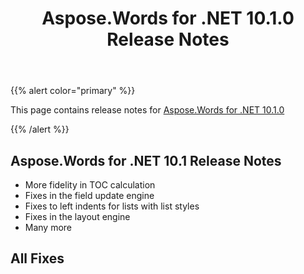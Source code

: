 ﻿---
title: Aspose.Words for .NET 10.1.0 Release Notes
description: "Aspose.Words for .NET 10.1.0 Release Notes – learn about the latest updates and fixes."
type: docs
weight: 70
url: /net/aspose-words-for-net-10-1-0-release-notes/
---

{{% alert color="primary" %}} 

This page contains release notes for [Aspose.Words for .NET 10.1.0](https://downloads.aspose.com/words/net/new-releases/aspose.words-for-.net-10.1.0/)

{{% /alert %}} 

## Aspose.Words for .NET 10.1 Release Notes

- More fidelity in TOC calculation
- Fixes in the field update engine
- Fixes to left indents for lists with list styles
- Fixes in the layout engine
- Many more
## All Fixes
